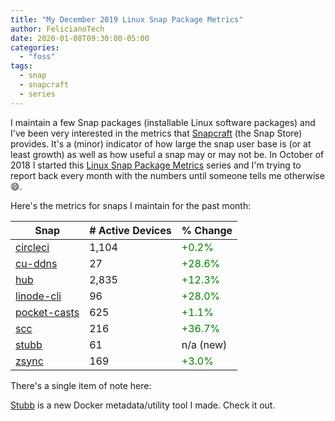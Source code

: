 ```yaml
---
title: "My December 2019 Linux Snap Package Metrics"
author: FelicianoTech
date: 2020-01-08T09:30:00-05:00
categories:
  - "foss"
tags:
  - snap
  - snapcraft
  - series
---
```


I maintain a few Snap packages (installable Linux software packages) and I've been very interested in the metrics that [Snapcraft][snapcraft] (the Snap Store) provides.
It's a (minor) indicator of how large the snap user base is (or at least growth) as well as how useful a snap may or may not be.
In October of 2018 I started this [Linux Snap Package Metrics](/blog/october-2018-snap-metrics/) series and I'm trying to report back every month with the numbers until someone tells me otherwise :smile:.

Here's the metrics for snaps I maintain for the past month:

<!--more-->

| Snap | # Active Devices | % Change |
| --- | --- | --- |
| [circleci](https://Snapcraft.io/circleci) | 1,104 | <span style="color:green">+0.2%</span> |
| [cu-ddns](https://Snapcraft.io/cu-ddns) | 27 | <span style="color:green">+28.6%</span> |
| [hub](https://Snapcraft.io/hub) | 2,835 | <span style="color:green">+12.3%</span> |
| [linode-cli](https://Snapcraft.io/linode-cli) | 96 | <span style="color:green">+28.0%</span> |
| [pocket-casts](https://Snapcraft.io/pocket-casts) | 625 | <span style="color:green">+1.1%</span> |
| [scc](https://Snapcraft.io/scc) | 216 | <span style="color:green">+36.7%</span> |
| [stubb](https://Snapcraft.io/stubb) | 61 | n/a (new) |
| [zsync](https://Snapcraft.io/zsync) | 169 | <span style="color:green">+3.0%</span> |

<!--There's a couple items of note here:-->
There's a single item of note here:

[Stubb](https://github.com/CircleCI-Public/stubb) is a new Docker metadata/utility tool I made.
Check it out.



[snapcraft]: https://Snapcraft.io
